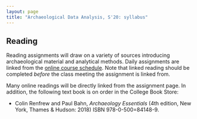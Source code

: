 ```yaml
---
layout: page
title: "Archaeological Data Analysis, S'20: syllabus"
---
```


## Reading

Reading assignments will draw on a variety of sources introducing archaeological material and analytical methods.   Daily assignments are linked from the [online course schedule](http://shot.holycross.edu/courses/ada/S20/schedule/). Note that linked reading should be completed *before* the class meeting the assignment is linked from.  

Many online readings will be directly linked from the assignment page.  In addition, the following text book is on order in the College Book Store:

- Colin Renfrew and Paul Bahn, *Archaeology Essentials* (4th edition, New York, Thames & Hudson: 2018) ISBN 978-0-500=84148-9.
